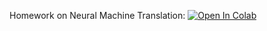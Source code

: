 ﻿Homework on Neural Machine Translation:
[![Open In Colab](https://colab.research.google.com/assets/colab-badge.svg)](https://colab.research.google.com/github/neychev/harbour_dlia2020/blob/master/homeworks/homework02/homework02_Neural_Machine_Translation.ipynb)

